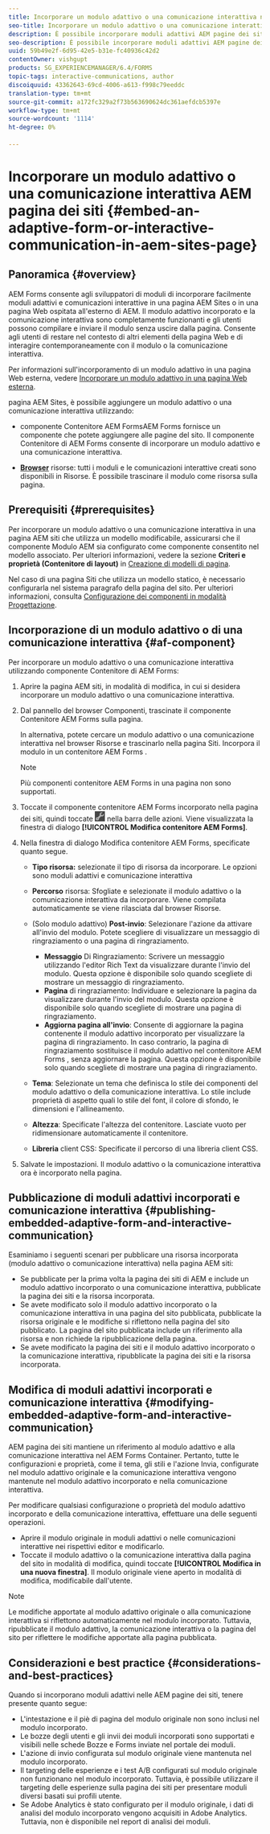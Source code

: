 ```yaml
---
title: Incorporare un modulo adattivo o una comunicazione interattiva nella pagina AEM siti
seo-title: Incorporare un modulo adattivo o una comunicazione interattiva nella pagina AEM siti
description: È possibile incorporare moduli adattivi AEM pagine dei siti. Gli utenti possono compilare e inviare i moduli senza uscire dalle pagine del sito.
seo-description: È possibile incorporare moduli adattivi AEM pagine dei siti. Gli utenti possono compilare e inviare i moduli senza uscire dalle pagine del sito.
uuid: 59b49e2f-6d95-42e5-b31e-fc40936c42d2
contentOwner: vishgupt
products: SG_EXPERIENCEMANAGER/6.4/FORMS
topic-tags: interactive-communications, author
discoiquuid: 43362643-69cd-4006-a613-f998c79eeddc
translation-type: tm+mt
source-git-commit: a172fc329a2f73b563690624dc361aefdcb5397e
workflow-type: tm+mt
source-wordcount: '1114'
ht-degree: 0%

---
```



# Incorporare un modulo adattivo o una comunicazione interattiva AEM pagina dei siti {#embed-an-adaptive-form-or-interactive-communication-in-aem-sites-page}

## Panoramica {#overview}

 AEM Forms consente agli sviluppatori di moduli di incorporare facilmente moduli adattivi e comunicazioni interattive in una pagina AEM Sites  o in una pagina Web ospitata all&#39;esterno di AEM. Il modulo adattivo incorporato e la comunicazione interattiva sono completamente funzionanti e gli utenti possono compilare e inviare il modulo senza uscire dalla pagina. Consente agli utenti di restare nel contesto di altri elementi della pagina Web e di interagire contemporaneamente con il modulo o la comunicazione interattiva.

Per informazioni sull&#39;incorporamento di un modulo adattivo in una pagina Web esterna, vedere [Incorporare un modulo adattivo in una pagina Web esterna](/help/forms/using/embed-adaptive-form-external-web-page.md).

 pagina AEM Sites, è possibile aggiungere un modulo adattivo o una comunicazione interattiva utilizzando:

* **[](/help/forms/using/embed-adaptive-form-aem-sites.md#af-component)**
componente Contenitore AEM FormsAEM Forms fornisce un componente che potete aggiungere alle pagine del sito. Il componente Contenitore di AEM Forms  consente di incorporare un modulo adattivo e una comunicazione interattiva.

* **[Browser](/help/forms/using/embed-adaptive-form-aem-sites.md#asset-browser)**
risorse: tutti i moduli e le comunicazioni interattive creati sono disponibili in Risorse. È possibile trascinare il modulo come risorsa sulla pagina.

## Prerequisiti {#prerequisites}

Per incorporare un modulo adattivo o una comunicazione interattiva in una pagina AEM siti che utilizza un modello modificabile, assicurarsi che il componente Modulo AEM sia configurato come componente consentito nel modello associato. Per ulteriori informazioni, vedere la sezione **Criteri e proprietà (Contenitore di layout)** in [Creazione di modelli di pagina](/help/sites-authoring/templates.md).

Nel caso di una pagina Siti che utilizza un modello statico, è necessario configurarla nel sistema paragrafo della pagina del sito. Per ulteriori informazioni, consulta [Configurazione dei componenti in modalità Progettazione](/help/sites-authoring/default-components-designmode.md).

## Incorporazione di un modulo adattivo o di una comunicazione interattiva {#af-component}

Per incorporare un modulo adattivo o una comunicazione interattiva utilizzando  componente Contenitore di AEM Forms:

1. Aprire la pagina AEM siti, in modalità di modifica, in cui si desidera incorporare un modulo adattivo o una comunicazione interattiva.
1. Dal pannello del browser Componenti, trascinate il componente Contenitore  AEM Forms sulla pagina.

   In alternativa, potete cercare un modulo adattivo o una comunicazione interattiva nel browser Risorse e trascinarlo nella pagina Siti. Incorpora il modulo in un contenitore AEM Forms .

   >[!NOTE]
   >
   >Più componenti contenitore AEM Forms  in una pagina non sono supportati.

1. Toccate il componente  contenitore AEM Forms incorporato nella pagina dei siti, quindi toccate ![settings_icon](assets/settings_icon.png) nella barra delle azioni. Viene visualizzata la finestra di dialogo **[!UICONTROL Modifica  contenitore AEM Forms]**.
1. Nella finestra di dialogo Modifica  contenitore AEM Forms, specificate quanto segue.

   * **Tipo risorsa:** selezionate il tipo di risorsa da incorporare. Le opzioni sono moduli adattivi e comunicazione interattiva
   * **Percorso** risorsa: Sfogliate e selezionate il modulo adattivo o la comunicazione interattiva da incorporare. Viene compilata automaticamente se viene rilasciata dal browser Risorse.
   * (Solo modulo adattivo) **Post-invio**: Selezionare l&#39;azione da attivare all&#39;invio del modulo. Potete scegliere di visualizzare un messaggio di ringraziamento o una pagina di ringraziamento.

      * **Messaggio** Di Ringraziamento: Scrivere un messaggio utilizzando l&#39;editor Rich Text da visualizzare durante l&#39;invio del modulo. Questa opzione è disponibile solo quando scegliete di mostrare un messaggio di ringraziamento.
      * **Pagina** di ringraziamento: Individuare e selezionare la pagina da visualizzare durante l&#39;invio del modulo. Questa opzione è disponibile solo quando scegliete di mostrare una pagina di ringraziamento.
      * **Aggiorna pagina all&#39;invio**: Consente di aggiornare la pagina contenente il modulo adattivo incorporato per visualizzare la pagina di ringraziamento. In caso contrario, la pagina di ringraziamento sostituisce il modulo adattivo nel contenitore AEM Forms , senza aggiornare la pagina. Questa opzione è disponibile solo quando scegliete di mostrare una pagina di ringraziamento.
   * **Tema**: Selezionate un tema che definisca lo stile dei componenti del modulo adattivo o della comunicazione interattiva. Lo stile include proprietà di aspetto quali lo stile del font, il colore di sfondo, le dimensioni e l&#39;allineamento.
   * **Altezza**: Specificate l&#39;altezza del contenitore. Lasciate vuoto per ridimensionare automaticamente il contenitore.
   * **Libreria** client CSS: Specificate il percorso di una libreria client CSS.


1. Salvate le impostazioni. Il modulo adattivo o la comunicazione interattiva ora è incorporato nella pagina.

## Pubblicazione di moduli adattivi incorporati e comunicazione interattiva {#publishing-embedded-adaptive-form-and-interactive-communication}

Esaminiamo i seguenti scenari per pubblicare una risorsa incorporata (modulo adattivo o comunicazione interattiva) nella pagina AEM siti:

* Se pubblicate per la prima volta la pagina dei siti di AEM e include un modulo adattivo incorporato o una comunicazione interattiva, pubblicate la pagina dei siti e la risorsa incorporata.
* Se avete modificato solo il modulo adattivo incorporato o la comunicazione interattiva in una pagina del sito pubblicata, pubblicate la risorsa originale e le modifiche si riflettono nella pagina del sito pubblicato. La pagina del sito pubblicata include un riferimento alla risorsa e non richiede la ripubblicazione della pagina.
* Se avete modificato la pagina dei siti e il modulo adattivo incorporato o la comunicazione interattiva, ripubblicate la pagina dei siti e la risorsa incorporata.

## Modifica di moduli adattivi incorporati e comunicazione interattiva {#modifying-embedded-adaptive-form-and-interactive-communication}

AEM pagina dei siti mantiene un riferimento al modulo adattivo e alla comunicazione interattiva nel  AEM Forms Container. Pertanto, tutte le configurazioni e proprietà, come il tema, gli stili e l&#39;azione Invia, configurate nel modulo adattivo originale e la comunicazione interattiva vengono mantenute nel modulo adattivo incorporato e nella comunicazione interattiva.

Per modificare qualsiasi configurazione o proprietà del modulo adattivo incorporato e della comunicazione interattiva, effettuare una delle seguenti operazioni.

* Aprire il modulo originale in moduli adattivi o nelle comunicazioni interattive nei rispettivi editor e modificarlo.
* Toccate il modulo adattivo o la comunicazione interattiva dalla pagina del sito in modalità di modifica, quindi toccate **[!UICONTROL Modifica in una nuova finestra]**. Il modulo originale viene aperto in modalità di modifica, modificabile dall&#39;utente.

>[!NOTE]
>
>Le modifiche apportate al modulo adattivo originale o alla comunicazione interattiva si riflettono automaticamente nel modulo incorporato. Tuttavia, ripubblicate il modulo adattivo, la comunicazione interattiva o la pagina del sito per riflettere le modifiche apportate alla pagina pubblicata.

## Considerazioni e best practice {#considerations-and-best-practices}

Quando si incorporano moduli adattivi nelle AEM pagine dei siti, tenere presente quanto segue:

* L&#39;intestazione e il piè di pagina del modulo originale non sono inclusi nel modulo incorporato.
* Le bozze degli utenti e gli invii dei moduli incorporati sono supportati e visibili nelle schede Bozze e Forms inviate nel portale dei moduli.
* L&#39;azione di invio configurata sul modulo originale viene mantenuta nel modulo incorporato.
* Il targeting delle esperienze e i test A/B configurati sul modulo originale non funzionano nel modulo incorporato. Tuttavia, è possibile utilizzare il targeting delle esperienze sulla pagina dei siti per presentare moduli diversi basati sui profili utente.
* Se  Adobe Analytics è stato configurato per il modulo originale, i dati di analisi del modulo incorporato vengono acquisiti in  Adobe Analytics. Tuttavia, non è disponibile nel report di analisi dei moduli.

